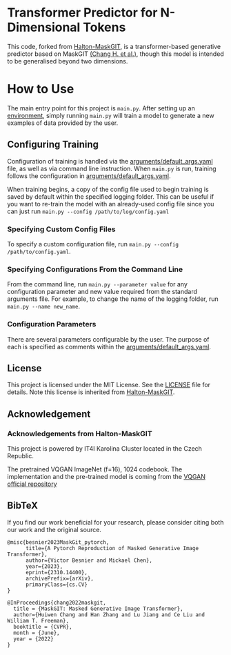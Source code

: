 # Transformer Predictor for N-Dimensional Tokens

This code, forked from [Halton-MaskGIT](https://github.com/valeoai/Halton-MaskGIT), is a transformer-based generative predictor based on MaskGIT [(Chang H. et al.)](https://arxiv.org/abs/2202.04200), though this model is intended to be generalised beyond two dimensions.

# How to Use

The main entry point for this project is `main.py`. After setting up an [environment](./environment.yaml), simply running `main.py` will train a model to generate a new examples of data provided by the user.

## Configuring Training

Configuration of training is handled via the [arguments/default_args.yaml](./arguments/default_args.yaml) file, as well as via command line instruction. When `main.py` is run, training follows the configuration in [arguments/default_args.yaml](./arguments/default_args.yaml).

When training begins, a copy of the config file used to begin training is saved by default within the specified logging folder. This can be useful if you want to re-train the model with an already-used config file since you can just run `main.py --config /path/to/log/config.yaml`

### Specifying Custom Config Files

To specify a custom configuration file, run `main.py --config /path/to/config.yaml`.

### Specifying Configurations From the Command Line

From the command line, run `main.py --parameter value` for any configuration parameter and new value required from the standard arguments file. For example, to change the name of the logging folder, run `main.py --name new_name`.

### Configuration Parameters

There are several parameters configurable by the user. The purpose of each is specified as comments within the [arguments/default_args.yaml](./arguments/default_args.yaml).

## License

This project is licensed under the MIT License. See the [LICENSE](LICENSE.txt) file for details. Note this license is inherited from [Halton-MaskGIT](https://github.com/valeoai/Halton-MaskGIT).

## Acknowledgement

### Acknowledgements from Halton-MaskGIT

This project is powered by IT4I Karolina Cluster located in the Czech Republic.

The pretrained VQGAN ImageNet (f=16), 1024 codebook. The implementation and the pre-trained model is coming from the [VQGAN official repository](https://github.com/CompVis/taming-transformers/tree/master)

## BibTeX

If you find our work beneficial for your research, please consider citing both our work and the original source.

```
@misc{besnier2023MaskGit_pytorch,
      title={A Pytorch Reproduction of Masked Generative Image Transformer},
      author={Victor Besnier and Mickael Chen},
      year={2023},
      eprint={2310.14400},
      archivePrefix={arXiv},
      primaryClass={cs.CV}
}

@InProceedings{chang2022maskgit,
  title = {MaskGIT: Masked Generative Image Transformer},
  author={Huiwen Chang and Han Zhang and Lu Jiang and Ce Liu and William T. Freeman},
  booktitle = {CVPR},
  month = {June},
  year = {2022}
}
```
